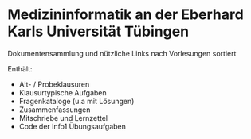 # Medizininformatik an der Eberhard Karls Universität Tübingen
Dokumentensammlung und nützliche Links nach Vorlesungen sortiert

Enthält:
- Alt- / Probeklausuren
- Klausurtypische Aufgaben
- Fragenkataloge (u.a mit Lösungen)
- Zusammenfassungen
- Mitschriebe und Lernzettel
- Code der Info1 Übungsaufgaben
